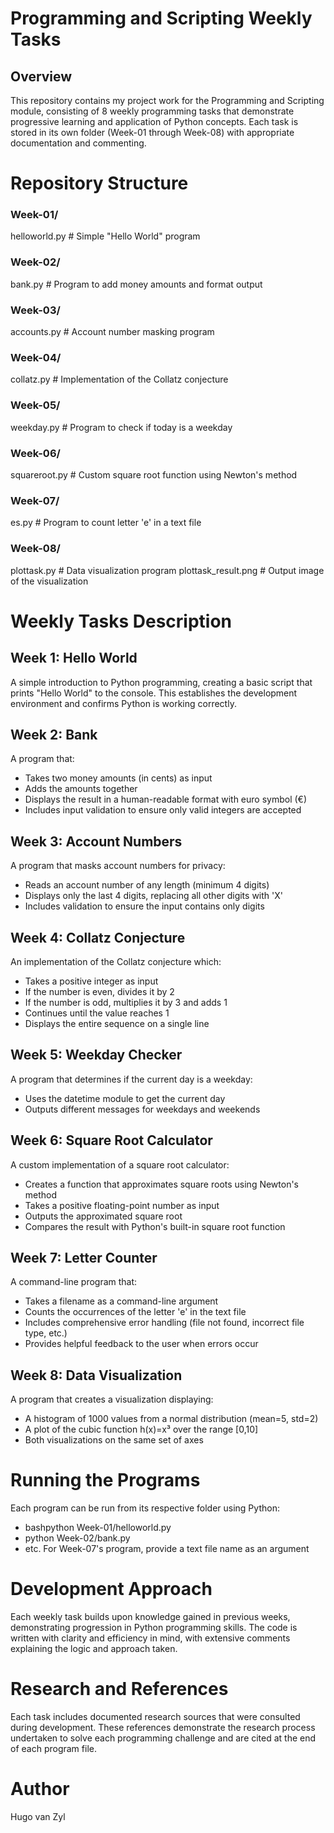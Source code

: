 # Programming and Scripting Weekly Tasks
## Overview
This repository contains my project work for the Programming and Scripting module, consisting of 8 weekly programming tasks that demonstrate progressive learning and application of Python concepts. Each task is stored in its own folder (Week-01 through Week-08) with appropriate documentation and commenting.

# Repository Structure

### Week-01/
helloworld.py       # Simple "Hello World" program
### Week-02/
bank.py             # Program to add money amounts and format output
### Week-03/
accounts.py         # Account number masking program
### Week-04/
collatz.py          # Implementation of the Collatz conjecture
### Week-05/
weekday.py          # Program to check if today is a weekday
### Week-06/
squareroot.py       # Custom square root function using Newton's method
### Week-07/
es.py               # Program to count letter 'e' in a text file
### Week-08/
 plottask.py         # Data visualization program
 plottask_result.png # Output image of the visualization

# Weekly Tasks Description

## Week 1: Hello World
A simple introduction to Python programming, creating a basic script that prints "Hello World" to the console. This establishes the development environment and confirms Python is working correctly.

## Week 2: Bank
A program that:
- Takes two money amounts (in cents) as input
- Adds the amounts together
- Displays the result in a human-readable format with euro symbol (€)
- Includes input validation to ensure only valid integers are accepted

## Week 3: Account Numbers
A program that masks account numbers for privacy:
- Reads an account number of any length (minimum 4 digits)
- Displays only the last 4 digits, replacing all other digits with 'X'
- Includes validation to ensure the input contains only digits

## Week 4: Collatz Conjecture
An implementation of the Collatz conjecture which:
- Takes a positive integer as input
- If the number is even, divides it by 2
- If the number is odd, multiplies it by 3 and adds 1
- Continues until the value reaches 1
- Displays the entire sequence on a single line

## Week 5: Weekday Checker
A program that determines if the current day is a weekday:
- Uses the datetime module to get the current day
- Outputs different messages for weekdays and weekends

## Week 6: Square Root Calculator
A custom implementation of a square root calculator:
- Creates a function that approximates square roots using Newton's method
- Takes a positive floating-point number as input
- Outputs the approximated square root
- Compares the result with Python's built-in square root function

## Week 7: Letter Counter
A command-line program that:
- Takes a filename as a command-line argument
- Counts the occurrences of the letter 'e' in the text file
- Includes comprehensive error handling (file not found, incorrect file type, etc.)
- Provides helpful feedback to the user when errors occur

## Week 8: Data Visualization
A program that creates a visualization displaying:
- A histogram of 1000 values from a normal distribution (mean=5, std=2)
- A plot of the cubic function h(x)=x³ over the range [0,10]
- Both visualizations on the same set of axes

# Running the Programs
Each program can be run from its respective folder using Python:
- bashpython Week-01/helloworld.py
- python Week-02/bank.py
- etc.
For Week-07's program, provide a text file name as an argument

# Development Approach
Each weekly task builds upon knowledge gained in previous weeks, demonstrating progression in Python programming skills. The code is written with clarity and efficiency in mind, with extensive comments explaining the logic and approach taken.

# Research and References
Each task includes documented research sources that were consulted during development. These references demonstrate the research process undertaken to solve each programming challenge and are cited at the end of each program file.

# Author
Hugo van Zyl
